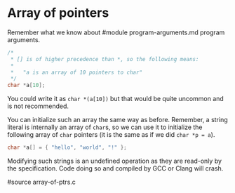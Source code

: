 # Array of pointers

Remember what we know about
#module program-arguments.md program arguments.

```C
/*
 * [] is of higher precedence than *, so the following means:
 *
 *	 "a is an array of 10 pointers to char"
 */
char *a[10];
```

You could write it as `char *(a[10])` but that would be quite uncommon and is
not recommended.

You can initialize such an array the same way as before.  Remember, a string
literal is internally an array of `char`s, so we can use it to initialize the
following array of `char` pointers (it is the same as if we did `char *p = a`).

```C
char *a[] = { "hello", "world", "!" };
```

Modifying such strings is an undefined operation as they are read-only by the
specification.  Code doing so and compiled by GCC or Clang will crash.

#source array-of-ptrs.c
